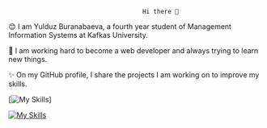                                          Hi there 👋
   
 😊   I am Yulduz Buranabaeva, a fourth year student of Management Information Systems at Kafkas University.
 
 🎈  I am working hard to become a web developer and always trying to learn new things. 
 
 ✨   On my GitHub profile, I share the projects I am working on to improve my skills.
 
[![My Skills](https://giphy.com/embed/oy83DwqHRcR1jJczV3)]
 
 
[![My Skills](https://skillicons.dev/icons?i=js,html,css,cs)](https://skillicons.dev)
    
  
    
   
